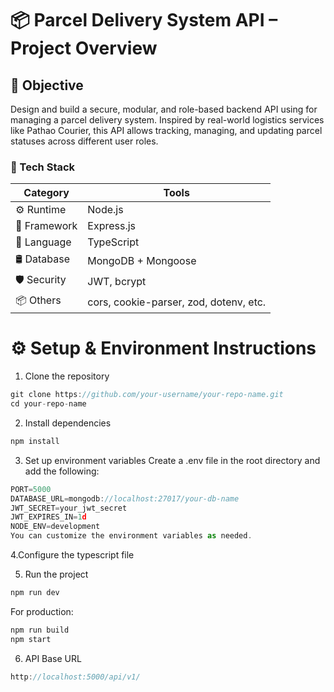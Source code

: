 # 📦 Parcel Delivery System API – Project Overview
## 🎯 Objective
Design and build a secure, modular, and role-based backend API using  for managing a parcel delivery system. Inspired by real-world logistics services like Pathao Courier, this API allows tracking, managing, and updating parcel statuses across different user roles.
### 🧰 Tech Stack

| Category       | Tools                                   |
|----------------|------------------------------------------|
| ⚙️ Runtime      | Node.js                                  |
| 🔧 Framework    | Express.js                               |
| 🧠 Language     | TypeScript                               |
| 🛢️ Database     | MongoDB + Mongoose                       |
| 🛡️ Security     | JWT, bcrypt                              |
| 📦 Others       | cors, cookie-parser, zod, dotenv, etc.   |

# ⚙️ Setup & Environment Instructions
1. Clone the repository
```javascript 
git clone https://github.com/your-username/your-repo-name.git
cd your-repo-name
```
2. Install dependencies
```javascript 
npm install
```
3. Set up environment variables
Create a .env file in the root directory and add the following:

```javascript 
PORT=5000
DATABASE_URL=mongodb://localhost:27017/your-db-name
JWT_SECRET=your_jwt_secret
JWT_EXPIRES_IN=1d
NODE_ENV=development
You can customize the environment variables as needed.
```
4.Configure the typescript file 

5. Run the project
```javascript 
npm run dev
```
For production:
```javascript 
npm run build
npm start
```
6. API Base URL
```javascript 
http://localhost:5000/api/v1/
```
